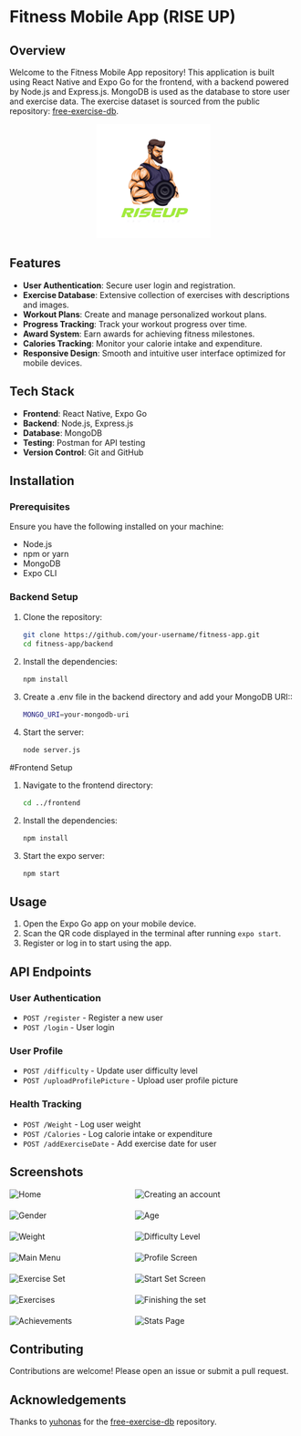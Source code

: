# Fitness Mobile App (RISE UP)

## Overview

Welcome to the Fitness Mobile App repository! This application is built using React Native and Expo Go for the frontend, with a backend powered by Node.js and Express.js. MongoDB is used as the database to store user and exercise data. The exercise dataset is sourced from the public repository: [free-exercise-db](https://github.com/yuhonas/free-exercise-db).

<div style="text-align: center;">
  <img src="logo.png" alt="Logo" style="width: 200px;">
</div>

## Features

- **User Authentication**: Secure user login and registration.
- **Exercise Database**: Extensive collection of exercises with descriptions and images.
- **Workout Plans**: Create and manage personalized workout plans.
- **Progress Tracking**: Track your workout progress over time.
- **Award System**: Earn awards for achieving fitness milestones.
- **Calories Tracking**: Monitor your calorie intake and expenditure.
- **Responsive Design**: Smooth and intuitive user interface optimized for mobile devices.

## Tech Stack

- **Frontend**: React Native, Expo Go
- **Backend**: Node.js, Express.js
- **Database**: MongoDB
- **Testing**: Postman for API testing
- **Version Control**: Git and GitHub


## Installation

### Prerequisites

Ensure you have the following installed on your machine:

- Node.js
- npm or yarn
- MongoDB
- Expo CLI

### Backend Setup

1. Clone the repository:

   ```bash
   git clone https://github.com/your-username/fitness-app.git
   cd fitness-app/backend
2. Install the dependencies:
    ```bash
   npm install

3. Create a .env file in the backend directory and add your MongoDB URI::
    ```bash
   MONGO_URI=your-mongodb-uri
4. Start the server:
    ```bash
   node server.js


#Frontend Setup
1. Navigate to the frontend directory:
     ```bash
   cd ../frontend
2. Install the dependencies:
     ```bash
   npm install
3. Start the expo server:
     ```bash
   npm start
## Usage

1. Open the Expo Go app on your mobile device.
2. Scan the QR code displayed in the terminal after running `expo start`.
3. Register or log in to start using the app.

## API Endpoints

### User Authentication

- `POST /register` - Register a new user
- `POST /login` - User login

### User Profile

- `POST /difficulty` - Update user difficulty level
- `POST /uploadProfilePicture` - Upload user profile picture

### Health Tracking

- `POST /Weight` - Log user weight
- `POST /Calories` - Log calorie intake or expenditure
- `POST /addExerciseDate` - Add exercise date for user

## Screenshots

<div style="display: flex; flex-wrap: wrap; gap: 20px;">
   <img src="HomeScreen.jpg" alt="Home" style="width: 200px;">
    <img src="Creating%20an%20account.jpg" alt="Creating an account" style="width: 200px;">
    <img src="Gender.jpg" alt="Gender" style="width: 200px;">
    <img src="Age.jpg" alt="Age" style="width: 200px;">
    <img src="Weight.jpg" alt="Weight" style="width: 200px;">
    <img src="DifficultyLevel.jpg" alt="Difficulty Level" style="width: 200px;">
    <img src="MainMenu.jpg" alt="Main Menu" style="width: 200px;">
    <img src="ProfilScreen.jpg" alt="Profile Screen" style="width: 200px;">
    <img src="ExerciceSet.jpg" alt="Exercise Set" style="width: 200px;">
    <img src="StartsetScreen.jpg" alt="Start Set Screen" style="width: 200px;">
    <img src="Exercices.jpg" alt="Exercises" style="width: 200px;">
    <img src="Finishing%20the%20set.jpg" alt="Finishing the set" style="width: 200px;">
    <img src="Achievements.jpg" alt="Achievements" style="width: 200px;">
    <img src="Stats%20page.jpg" alt="Stats Page" style="width: 200px;">
</div>




## Contributing

Contributions are welcome! Please open an issue or submit a pull request.

## Acknowledgements

Thanks to [yuhonas](https://github.com/yuhonas) for the [free-exercise-db](https://github.com/yuhonas/free-exercise-db) repository.




